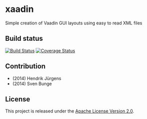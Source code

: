 xaadin
======

Simple creation of Vaadin GUI layouts using easy to read XML files

## Build status
[![Build Status](https://api.travis-ci.org/xaadin/xaadin.svg)](https://travis-ci.org/xaadin/xaadin)
[![Coverage Status](https://coveralls.io/repos/xaadin/xaadin/badge.svg)](https://coveralls.io/r/xaadin/xaadin)

## Contribution
- (2014) Hendrik Jürgens
- (2014) Sven Bunge

## License
This project is released under the [Apache License Version 2.0](LICENSE).
